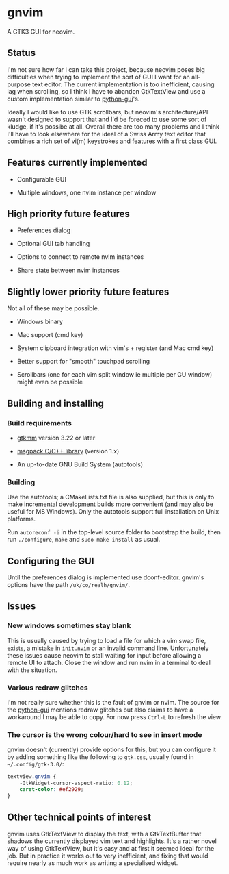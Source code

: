 # gnvim

A GTK3 GUI for neovim.

## Status

I'm not sure how far I can take this project, because neovim poses big
difficulties when trying to implement the sort of GUI I want for an all-purpose
text editor. The current implementation is too inefficient, causing lag when
scrolling, so I think I have to abandon GtkTextView and use a custom
implementation similar to
[python-gui](https://github.com/neovim/python-gui/tree/master/neovim_gui)'s. 

Ideally I would like to use GTK scrollbars, but neovim's architecture/API
wasn't designed to support that and I'd be foreced to use some sort of kludge,
if it's possibe at all. Overall there are too many problems and I think I'll
have to look elsewhere for the ideal of a Swiss Army text editor that combines
a rich set of vi(m) keystrokes and features with a first class GUI.

## Features currently implemented

* Configurable GUI

* Multiple windows, one nvim instance per window

## High priority future features

* Preferences dialog

* Optional GUI tab handling

* Options to connect to remote nvim instances

* Share state between nvim instances

## Slightly lower priority future features

Not all of these may be possible.

* Windows binary

* Mac support (cmd key)

* System clipboard integration with vim's + register (and Mac cmd key)

* Better support for "smooth" touchpad scrolling

* Scrollbars (one for each vim split window ie multiple per GU window) might
  even be possible

## Building and installing

### Build requirements

* [gtkmm](http://www.gtkmm.org) version 3.22 or later

* [msgpack C/C++ library](https://github.com/msgpack/msgpack-c) (version 1.x)

* An up-to-date GNU Build System (autotools)

### Building

Use the autotools; a CMakeLists.txt file is also supplied, but this is only to
make incremental development builds more convenient (and may also be useful for
MS Windows). Only the autotools support full installation on Unix platforms.

Run `autoreconf -i` in the top-level source folder to bootstrap the build, then
run `./configure`, `make` and `sudo make install` as usual.

## Configuring the GUI

Until the preferences dialog is implemented use dconf-editor. gnvim's options
have the path `/uk/co/realh/gnvim/`.

## Issues

### New windows sometimes stay blank

This is usually caused by trying to load a file for which a vim swap file,
exists, a mistake in `init.nvim` or an invalid command line. Unfortunately
these issues cause neovim to stall waiting for input before allowing a remote
UI to attach. Close the window and run nvim in a terminal to deal with the
situation.

### Various redraw glitches

I'm not really sure whether this is the fault of gnvim or nvim. The source for
the [python-gui](https://github.com/neovim/python-gui) mentions redraw glitches
but also claims to have a workaround I may be able to copy. For now press
`Ctrl-L` to refresh the view.

### The cursor is the wrong colour/hard to see in insert mode

gnvim doesn't (currently) provide options for this, but you can configure it by
adding something like the following to `gtk.css`, usually found in
`~/.config/gtk-3.0/`:

```css
textview.gnvim {
    -GtkWidget-cursor-aspect-ratio: 0.12;
    caret-color: #ef2929;
}
```

## Other technical points of interest

gnvim uses GtkTextView to display the text, with a GtkTextBuffer that shadows
the currently displayed vim text and highlights. It's a rather novel way of
using GtkTextView, but it's easy and at first it seemed ideal for the job. But
in practice it works out to very inefficient, and fixing that would require
nearly as much work as writing a specialised widget.
